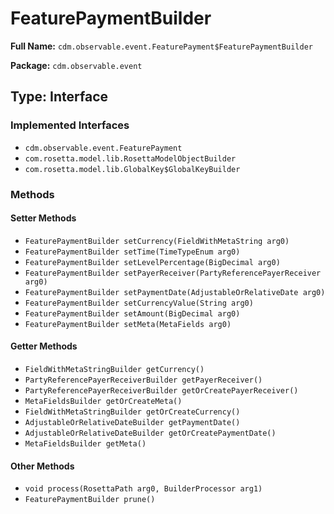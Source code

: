 # FeaturePaymentBuilder

**Full Name:** `cdm.observable.event.FeaturePayment$FeaturePaymentBuilder`

**Package:** `cdm.observable.event`

## Type: Interface

### Implemented Interfaces

- `cdm.observable.event.FeaturePayment`
- `com.rosetta.model.lib.RosettaModelObjectBuilder`
- `com.rosetta.model.lib.GlobalKey$GlobalKeyBuilder`

### Methods

#### Setter Methods

- `FeaturePaymentBuilder setCurrency(FieldWithMetaString arg0)`
- `FeaturePaymentBuilder setTime(TimeTypeEnum arg0)`
- `FeaturePaymentBuilder setLevelPercentage(BigDecimal arg0)`
- `FeaturePaymentBuilder setPayerReceiver(PartyReferencePayerReceiver arg0)`
- `FeaturePaymentBuilder setPaymentDate(AdjustableOrRelativeDate arg0)`
- `FeaturePaymentBuilder setCurrencyValue(String arg0)`
- `FeaturePaymentBuilder setAmount(BigDecimal arg0)`
- `FeaturePaymentBuilder setMeta(MetaFields arg0)`

#### Getter Methods

- `FieldWithMetaStringBuilder getCurrency()`
- `PartyReferencePayerReceiverBuilder getPayerReceiver()`
- `PartyReferencePayerReceiverBuilder getOrCreatePayerReceiver()`
- `MetaFieldsBuilder getOrCreateMeta()`
- `FieldWithMetaStringBuilder getOrCreateCurrency()`
- `AdjustableOrRelativeDateBuilder getPaymentDate()`
- `AdjustableOrRelativeDateBuilder getOrCreatePaymentDate()`
- `MetaFieldsBuilder getMeta()`

#### Other Methods

- `void process(RosettaPath arg0, BuilderProcessor arg1)`
- `FeaturePaymentBuilder prune()`


